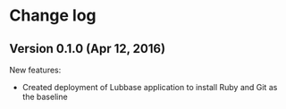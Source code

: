 # Change log

## Version 0.1.0 (Apr 12, 2016)

New features:
  * Created deployment of Lubbase application to install Ruby and Git as the baseline
